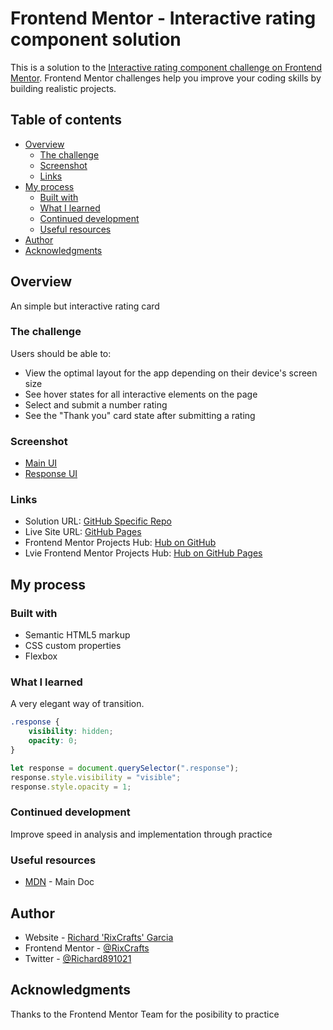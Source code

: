 # Frontend Mentor - Interactive rating component solution

This is a solution to the [Interactive rating component challenge on Frontend Mentor](https://www.frontendmentor.io/challenges/interactive-rating-component-koxpeBUmI). Frontend Mentor challenges help you improve your coding skills by building realistic projects. 

## Table of contents

- [Overview](#overview)
  - [The challenge](#the-challenge)
  - [Screenshot](#screenshot)
  - [Links](#links)
- [My process](#my-process)
  - [Built with](#built-with)
  - [What I learned](#what-i-learned)
  - [Continued development](#continued-development)
  - [Useful resources](#useful-resources)
- [Author](#author)
- [Acknowledgments](#acknowledgments)

## Overview
An simple but interactive rating card

### The challenge

Users should be able to:

- View the optimal layout for the app depending on their device's screen size
- See hover states for all interactive elements on the page
- Select and submit a number rating
- See the "Thank you" card state after submitting a rating

### Screenshot

- [Main UI](./images/Screenshot%20main.png)
- [Response UI](./images/Screenshot%20response.png)

### Links

- Solution URL: [GitHub Specific Repo](https://github.com/RixCrafts/Frontend-Mentor/tree/master/Projects/Interactive%20Rating)
- Live Site URL: [GitHub Pages](https://rixcrafts.github.io/Frontend-Mentor/Projects/Interactive%20Rating/index.html)
- Frontend Mentor Projects Hub: [Hub on GitHub](https://github.com/RixCrafts/Frontend-Mentor)
- Lvie Frontend Mentor Projects Hub: [Hub on GitHub Pages](https://rixcrafts.github.io/Frontend-Mentor/)

## My process

### Built with

- Semantic HTML5 markup
- CSS custom properties
- Flexbox

### What I learned
A very elegant way of transition.

```css
.response {
    visibility: hidden;
    opacity: 0;
}
```
```js
let response = document.querySelector(".response");
response.style.visibility = "visible";
response.style.opacity = 1;
```

### Continued development

Improve speed in analysis and implementation through practice

### Useful resources

- [MDN](https://developer.mozilla.org/en-US/) - Main Doc

## Author

- Website - [Richard 'RixCrafts' Garcia](https://www.your-site.com)
- Frontend Mentor - [@RixCrafts](https://www.frontendmentor.io/profile/RixCrafts)
- Twitter - [@Richard891021](https://twitter.com/Richard891021)

## Acknowledgments

Thanks to the Frontend Mentor Team for the posibility to practice